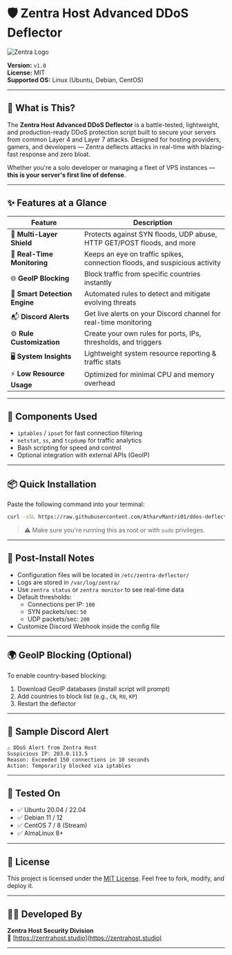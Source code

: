 # 🛡️ Zentra Host Advanced DDoS Deflector

![Zentra Logo](https://zentrahost.studio/static/img/small-logo.png)

**Version:** `v1.0`  
**License:** MIT  
**Supported OS:** Linux (Ubuntu, Debian, CentOS)

---

## 🚀 What is This?

The **Zentra Host Advanced DDoS Deflector** is a battle-tested, lightweight, and production-ready DDoS protection script built to secure your servers from common Layer 4 and Layer 7 attacks. Designed for hosting providers, gamers, and developers — Zentra deflects attacks in real-time with blazing-fast response and zero bloat.

Whether you're a solo developer or managing a fleet of VPS instances — **this is your server's first line of defense**.

---

## ✨ Features at a Glance

| Feature                        | Description                                                                 |
|-------------------------------|-----------------------------------------------------------------------------|
| 🔰 **Multi-Layer Shield**     | Protects against SYN floods, UDP abuse, HTTP GET/POST floods, and more     |
| 📡 **Real-Time Monitoring**   | Keeps an eye on traffic spikes, connection floods, and suspicious activity |
| 🌐 **GeoIP Blocking**         | Block traffic from specific countries instantly                            |
| 🧠 **Smart Detection Engine** | Automated rules to detect and mitigate evolving threats                    |
| 📬 **Discord Alerts**         | Get live alerts on your Discord channel for real-time monitoring           |
| ⚙️ **Rule Customization**     | Create your own rules for ports, IPs, thresholds, and triggers             |
| 🖥️ **System Insights**        | Lightweight system resource reporting & traffic stats                       |
| ⚡ **Low Resource Usage**     | Optimized for minimal CPU and memory overhead                              |

---

## 🧰 Components Used

- `iptables` / `ipset` for fast connection filtering
- `netstat`, `ss`, and `tcpdump` for traffic analytics
- Bash scripting for speed and control
- Optional integration with external APIs (GeoIP)

---

## 📦 Quick Installation

Paste the following command into your terminal:

```bash
curl -sSL https://raw.githubusercontent.com/AtharvMantri01/ddos-deflector/main/install.sh | bash
```

> ⚠️ Make sure you're running this as root or with `sudo` privileges.

---

## 🔧 Post-Install Notes

- Configuration files will be located in `/etc/zentra-deflector/`
- Logs are stored in `/var/log/zentra/`
- Use `zentra status` or `zentra monitor` to see real-time data
- Default thresholds:
  - Connections per IP: `100`
  - SYN packets/sec: `50`
  - UDP packets/sec: `200`
- Customize Discord Webhook inside the config file

---

## 🌍 GeoIP Blocking (Optional)

To enable country-based blocking:

1. Download GeoIP databases (install script will prompt)
2. Add countries to block list (e.g., `CN`, `RU`, `KP`)
3. Restart the deflector

---

## 📡 Sample Discord Alert

```
⚠️ DDoS Alert from Zentra Host
Suspicious IP: 203.0.113.5
Reason: Exceeded 150 connections in 10 seconds
Action: Temporarily blocked via iptables
```

---

## 🧪 Tested On

- ✅ Ubuntu 20.04 / 22.04
- ✅ Debian 11 / 12
- ✅ CentOS 7 / 8 (Stream)
- ✅ AlmaLinux 8+

---

## 📝 License

This project is licensed under the [MIT License](https://opensource.org/licenses/MIT). Feel free to fork, modify, and deploy it.

---

## 👨‍💻 Developed By

**Zentra Host Security Division**  
🔗 [https://zentrahost.studio](https://zentrahost.studio)  

---
